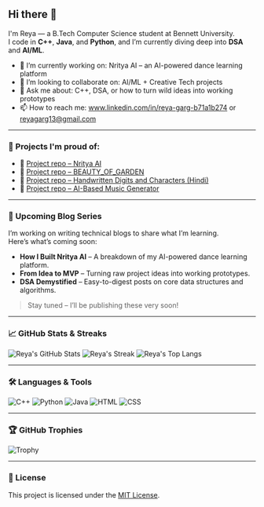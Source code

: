 ## Hi there 👋

I'm Reya — a B.Tech Computer Science student at Bennett University.  
I code in **C++**, **Java**, and **Python**, and I’m currently diving deep into **DSA** and **AI/ML**.

- 🔭 I’m currently working on: Nritya AI – an AI-powered dance learning platform  
- 👯 I’m looking to collaborate on: AI/ML + Creative Tech projects  
- 💬 Ask me about: C++, DSA, or how to turn wild ideas into working prototypes  
- 📫 How to reach me: www.linkedin.com/in/reya-garg-b71a1b274 or reyagarg13@gmail.com  

---

### 🚀 Projects I'm proud of:
- 💃 [Project repo – Nritya AI](https://github.com/reyagarg13/Nritya_AI)
- 🌸 [Project repo – BEAUTY_OF_GARDEN](https://github.com/reyagarg13/BEAUTY_OF_GARDEN)
- 📝 [Project repo – Handwritten Digits and Characters (Hindi)](https://github.com/reyagarg13/Handwritten-digits-and-character-recognition-HINDI)
- 🎵 [Project repo – AI-Based Music Generator](https://github.com/pallav110/AI-Based-Music-Generator)

---

### 📝 Upcoming Blog Series

I’m working on writing technical blogs to share what I’m learning.  
Here’s what’s coming soon:

- **How I Built Nritya AI** – A breakdown of my AI-powered dance learning platform.
- **From Idea to MVP** – Turning raw project ideas into working prototypes.
- **DSA Demystified** – Easy-to-digest posts on core data structures and algorithms.

> Stay tuned – I’ll be publishing these very soon!

---

### 📈 GitHub Stats & Streaks
![Reya's GitHub Stats](https://github-readme-stats.vercel.app/api?username=reyagarg13&show_icons=true&theme=tokyonight)
![Reya's Streak](https://github-readme-streak-stats.herokuapp.com/?user=reyagarg13&theme=tokyonight)
![Reya's Top Langs](https://github-readme-stats.vercel.app/api/top-langs/?username=reyagarg13&layout=compact&theme=tokyonight)

---

### 🛠️ Languages & Tools
![C++](https://img.shields.io/badge/C++-00599C?style=for-the-badge&logo=cplusplus&logoColor=white)
![Python](https://img.shields.io/badge/Python-3776AB?style=for-the-badge&logo=python&logoColor=white)
![Java](https://img.shields.io/badge/Java-ED8B00?style=for-the-badge&logo=java&logoColor=white)
![HTML](https://img.shields.io/badge/HTML5-E34F26?style=for-the-badge&logo=html5&logoColor=white)
![CSS](https://img.shields.io/badge/CSS3-1572B6?style=for-the-badge&logo=css3&logoColor=white)

---

### 🏆 GitHub Trophies
![Trophy](https://github-profile-trophy.vercel.app/?username=reyagarg13&theme=gruvbox)

---

### 📜 License
This project is licensed under the [MIT License](https://opensource.org/licenses/MIT).
